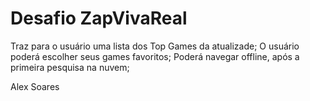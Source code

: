 # Desafio ZapVivaReal

 Traz para o usuário uma lista dos Top Games da atualizade;
 O usuário poderá escolher seus games favoritos;
 Poderá navegar offline, após a primeira pesquisa na nuvem;

Alex Soares
